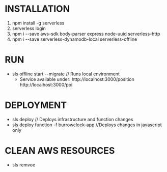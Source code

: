 # INSTALLATION
1. npm install -g serverless
2. serverless login
3. npm i --save aws-sdk body-parser express node-uuid serverless-http
4. npm i --save serverless-dynamodb-local serverless-offline

# RUN
* sls offline start --migrate   // Runs local environment
    * Service available under:
        http://localhost:3000/position
        http://localhost:3000/poi

# DEPLOYMENT
* sls deploy // Deploys infrastructure and function changes
* sls deploy function -f burrowclock-app //Deploys changes in javascript only

# CLEAN AWS RESOURCES
* sls remvoe
